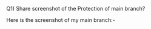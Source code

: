 Q1) Share screenshot of the Protection of main branch?

  Here is the screenshot of my main branch:-
